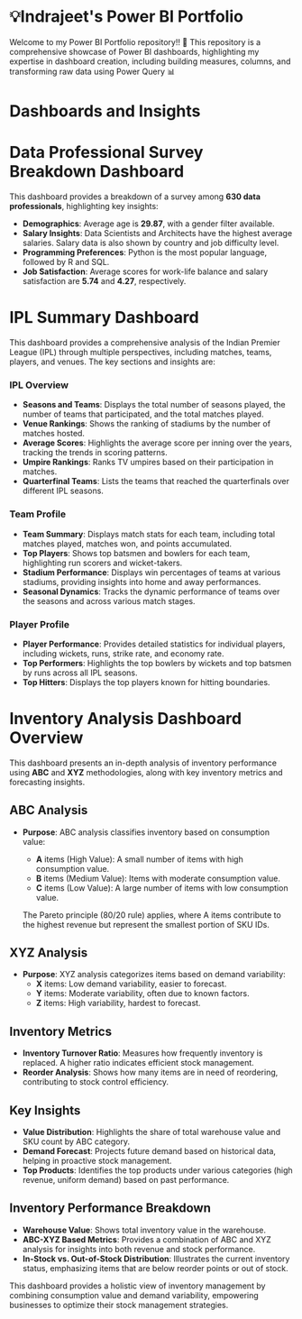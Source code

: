 # 💡Indrajeet's Power BI Portfolio

Welcome to my Power BI Portfolio repository!! 🚀
This repository is a comprehensive showcase of Power BI dashboards, highlighting my expertise in dashboard creation, including building measures, columns, and transforming raw data using Power Query 📊

# Dashboards and Insights

# Data Professional Survey Breakdown Dashboard

This dashboard provides a breakdown of a survey among **630 data professionals**, highlighting key insights:

- **Demographics**: Average age is **29.87**, with a gender filter available.
- **Salary Insights**: Data Scientists and Architects have the highest average salaries. Salary data is also shown by country and job difficulty level.
- **Programming Preferences**: Python is the most popular language, followed by R and SQL.
- **Job Satisfaction**: Average scores for work-life balance and salary satisfaction are **5.74** and **4.27**, respectively.

# IPL Summary Dashboard

This dashboard provides a comprehensive analysis of the Indian Premier League (IPL) through multiple perspectives, including matches, teams, players, and venues. The key sections and insights are:

### IPL Overview
- **Seasons and Teams**: Displays the total number of seasons played, the number of teams that participated, and the total matches played.
- **Venue Rankings**: Shows the ranking of stadiums by the number of matches hosted.
- **Average Scores**: Highlights the average score per inning over the years, tracking the trends in scoring patterns.
- **Umpire Rankings**: Ranks TV umpires based on their participation in matches.
- **Quarterfinal Teams**: Lists the teams that reached the quarterfinals over different IPL seasons.

### Team Profile
- **Team Summary**: Displays match stats for each team, including total matches played, matches won, and points accumulated.
- **Top Players**: Shows top batsmen and bowlers for each team, highlighting run scorers and wicket-takers.
- **Stadium Performance**: Displays win percentages of teams at various stadiums, providing insights into home and away performances.
- **Seasonal Dynamics**: Tracks the dynamic performance of teams over the seasons and across various match stages.

### Player Profile
- **Player Performance**: Provides detailed statistics for individual players, including wickets, runs, strike rate, and economy rate.
- **Top Performers**: Highlights the top bowlers by wickets and top batsmen by runs across all IPL seasons.
- **Top Hitters**: Displays the top players known for hitting boundaries.

# Inventory Analysis Dashboard Overview

This dashboard presents an in-depth analysis of inventory performance using **ABC** and **XYZ** methodologies, along with key inventory metrics and forecasting insights.

## ABC Analysis
- **Purpose**: ABC analysis classifies inventory based on consumption value:
  - **A** items (High Value): A small number of items with high consumption value.
  - **B** items (Medium Value): Items with moderate consumption value.
  - **C** items (Low Value): A large number of items with low consumption value.
  
  The Pareto principle (80/20 rule) applies, where A items contribute to the highest revenue but represent the smallest portion of SKU IDs.

## XYZ Analysis
- **Purpose**: XYZ analysis categorizes items based on demand variability:
  - **X** items: Low demand variability, easier to forecast.
  - **Y** items: Moderate variability, often due to known factors.
  - **Z** items: High variability, hardest to forecast.

## Inventory Metrics
- **Inventory Turnover Ratio**: Measures how frequently inventory is replaced. A higher ratio indicates efficient stock management.
- **Reorder Analysis**: Shows how many items are in need of reordering, contributing to stock control efficiency.

## Key Insights
- **Value Distribution**: Highlights the share of total warehouse value and SKU count by ABC category.
- **Demand Forecast**: Projects future demand based on historical data, helping in proactive stock management.
- **Top Products**: Identifies the top products under various categories (high revenue, uniform demand) based on past performance.

## Inventory Performance Breakdown
- **Warehouse Value**: Shows total inventory value in the warehouse.
- **ABC-XYZ Based Metrics**: Provides a combination of ABC and XYZ analysis for insights into both revenue and stock performance.
- **In-Stock vs. Out-of-Stock Distribution**: Illustrates the current inventory status, emphasizing items that are below reorder points or out of stock.

This dashboard provides a holistic view of inventory management by combining consumption value and demand variability, empowering businesses to optimize their stock management strategies.

